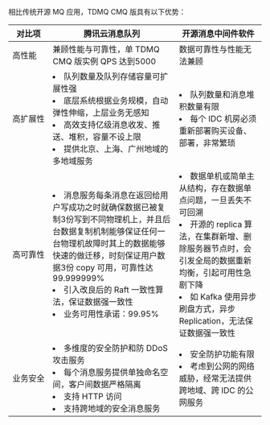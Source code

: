 相比传统开源 MQ 应用，TDMQ CMQ 版具有以下优势：

| 对比项 |腾讯云消息队列 | 开源消息中间件软件 |
|---------|---------|---------|
|高性能|兼顾性能与可靠性，单 TDMQ CMQ 版实例 QPS 达到5000|数据可靠性与性能无法兼顾|
| <nobr>高扩展性</nobr> | <li>队列数量及队列存储容量可扩展性强</li><li>底层系统根据业务规模，自动弹性伸缩，上层业务无感知</li><li>高效支持亿级消息收发、推送、堆积，容量不设上限</li><li>提供北京、上海、广州地域的多地域服务</li>| <li>队列数量和消息堆积数量有限</li><li>每个 IDC 机房必须重新部署购买设备、部署，非常繁琐</li> |
| 高可靠性 | <li>消息服务每条消息在返回给用户写成功之时就确保数据已被复制3份写到不同物理机上，并且后台数据复制机制能够保证任何一台物理机故障时其上的数据能够快速的做迁移，时刻保证用户数据3份 copy 可用，可靠性达99.999999%</li><li>引入改良后的 Raft 一致性算法，保证数据强一致性</li><li>业务可用性承诺：99.95%</li> | <li>数据单机或简单主从结构，存在数据单点问题，一旦丢失不可回溯</li><li>开源的 replica 算法，在集群新增、删除服务器节点时，会引发全局的数据重新均衡，引起可用性急剧下降</li><li>如 Kafka 使用异步刷盘方式，异步 Replication，无法保证数据强一致性</li> |
| 业务安全 | <li>多维度的安全防护和防 DDoS 攻击服务</li><li>每个消息服务提供单独命名空间，客户间数据严格隔离</li><li>支持 HTTP 访问</li><li>支持跨地域的安全消息服务</li> | <li>安全防护功能有限</li><li>考虑到公网的网络威胁，经常无法提供跨地域、跨 IDC 的公网服务</li> |

